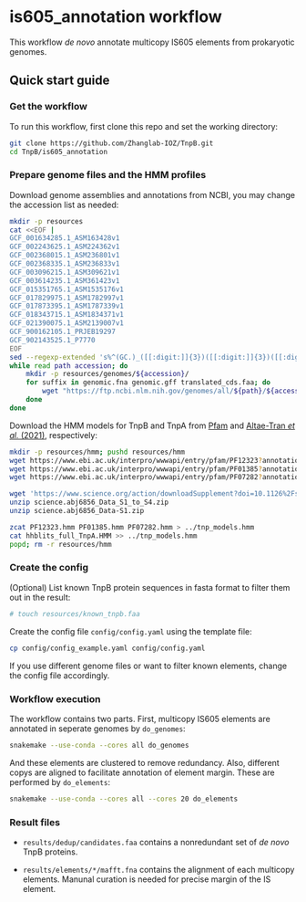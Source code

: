 # is605_annotation workflow

This workflow *de novo* annotate multicopy IS605 elements from prokaryotic genomes.

## Quick start guide

### Get the workflow

To run this workflow, first clone this repo and set the working directory:

```bash
git clone https://github.com/Zhanglab-IOZ/TnpB.git
cd TnpB/is605_annotation
```

### Prepare genome files and the HMM profiles

Download genome assemblies and annotations from NCBI, you may change the accession list as needed:

```bash
mkdir -p resources
cat <<EOF |
GCF_001634285.1_ASM163428v1
GCF_002243625.1_ASM224362v1
GCF_002368015.1_ASM236801v1
GCF_002368335.1_ASM236833v1
GCF_003096215.1_ASM309621v1
GCF_003614235.1_ASM361423v1
GCF_015351765.1_ASM1535176v1
GCF_017829975.1_ASM1782997v1
GCF_017873395.1_ASM1787339v1
GCF_018343715.1_ASM1834371v1
GCF_021390075.1_ASM2139007v1
GCF_900162105.1_PRJEB19297
GCF_902143525.1_P7770
EOF
sed --regexp-extended 's%^(GC.)_([[:digit:]]{3})([[:digit:]]{3})([[:digit:]]{3})%\1/\2/\3/\4\t\0%' |
while read path accession; do
    mkdir -p resources/genomes/${accession}/
    for suffix in genomic.fna genomic.gff translated_cds.faa; do
        wget "https://ftp.ncbi.nlm.nih.gov/genomes/all/${path}/${accession}/${accession}_${suffix}.gz" -O resources/genomes/${accession}/${accession}_${suffix}.gz
    done
done
```

Download the HMM models for TnpB and TnpA from [Pfam](https://www.ebi.ac.uk/interpro/) and [Altae-Tran *et al.* (2021)](https://doi.org/10.1126/science.abj6856), respectively:

```bash
mkdir -p resources/hmm; pushd resources/hmm
wget https://www.ebi.ac.uk/interpro/wwwapi/entry/pfam/PF12323?annotation=hmm -O PF12323.hmm
wget https://www.ebi.ac.uk/interpro/wwwapi/entry/pfam/PF01385?annotation=hmm -O PF01385.hmm
wget https://www.ebi.ac.uk/interpro/wwwapi/entry/pfam/PF07282?annotation=hmm -O PF07282.hmm

wget 'https://www.science.org/action/downloadSupplement?doi=10.1126%2Fscience.abj6856&file=science.abj6856_Data_S1_to_S4.zip' -O science.abj6856_Data_S1_to_S4.zip
unzip science.abj6856_Data_S1_to_S4.zip
unzip science.abj6856_Data-S1.zip

zcat PF12323.hmm PF01385.hmm PF07282.hmm > ../tnp_models.hmm
cat hhblits_full_TnpA.HMM >> ../tnp_models.hmm
popd; rm -r resources/hmm
```

### Create the config

(Optional) List known TnpB protein sequences in fasta format to filter them out in the result:
```bash
# touch resources/known_tnpb.faa
```

Create the config file `config/config.yaml` using the template file:
```bash
cp config/config_example.yaml config/config.yaml
```
If you use different genome files or want to filter known elements, change the config file accordingly.

### Workflow execution

The workflow contains two parts. First, multicopy IS605 elements are annotated in seperate genomes by `do_genomes`:

```bash
snakemake --use-conda --cores all do_genomes
```

And these elements are clustered to remove redundancy. Also, different copys are aligned to facilitate annotation of element margin. These are performed by `do_elements`:

```bash
snakemake --use-conda --cores all --cores 20 do_elements
```

### Result files

- `results/dedup/candidates.faa` contains a nonredundant set of *de novo* TnpB proteins.

- `results/elements/*/mafft.fna` contains the alignment of each multicopy elements.
Manunal curation is needed for precise margin of the IS element.
